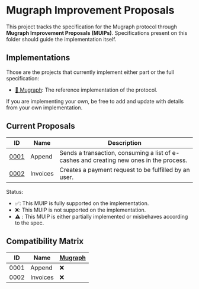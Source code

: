 # Mugraph Improvement Proposals

This project tracks the specification for the Mugraph protocol through **Mugraph Improvement Proposals (MUIPs)**. Specifications present on this folder should guide the implementation itself.

## Implementations

Those are the projects that currently implement either part or the full specification:

- [🦀 Mugraph](https://mugraph.dev): The reference implementation of the protocol.

If you are implementing your own, be free to add and update with details from your own implementation.

## Current Proposals

| ID | Name | Description |
|-|-|-|
| [0001](./muips/0001-append.md) | Append | Sends a transaction, consuming a list of e-cashes and creating new ones in the process. |
| [0002](./muips/0002-invoices.md) | Invoices | Creates a payment request to be fulfilled by an user. |

Status:

- ✅: This MUIP is fully supported on the implementation.
- ❌: This MUIP is not supported on the implementation.
- ⚠️ : This MUIP is either partially implemented or misbehaves according to the spec.

## Compatibility Matrix

| ID | Name | [Mugraph](https://mugraph.dev) |
|-|-|-|
| 0001 | Append | ❌ |
| 0002 | Invoices | ❌ |
